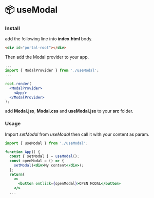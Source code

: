 # 📦 useModal

### Install

add the following line into **index.html** body.
```html
<div id="portal-root"></div>
```
Then add the Modal provider to your app.
```jsx
...
import { ModalProvider } from './useModal';
...

root.render(
  <ModalProvider>
    <App/>
  </ModalProvider>
);
```

add **Modal.jsx**, **Modal.css** and **useModal.jsx** to your **src** folder.

### Usage
Import *setModal* from *useModal* then call it with your content as param.


```jsx
import { useModal } from './useModal';

function App() {
  const { setModal } = useModal();
  const openModal = () => {
    setModal(<div>My content</div>);
  };
  return(
    <>
      <button onClick={openModal}>OPEN MODAL</button>
    </>
  ...
```
